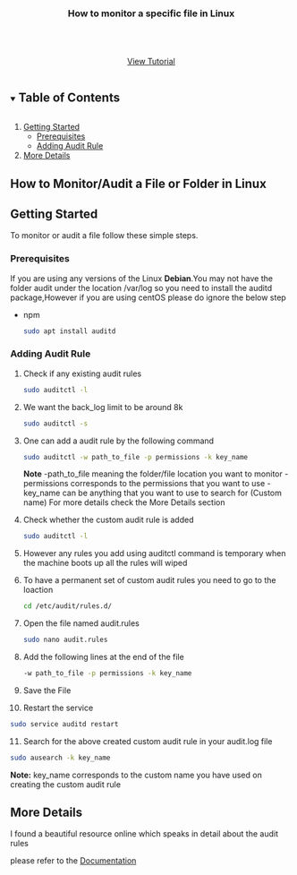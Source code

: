 

<p align="center">
  <h3 align="center">How to monitor a specific file in Linux</h3>

  <p align="center">
    <br />
    <br />
    <br />
    <a href="https://github.com/github_username/repo_name">View Tutorial</a>
  </p>
</p>



<!-- TABLE OF CONTENTS -->
<details open="open">
  <summary><h2 style="display: inline-block">Table of Contents</h2></summary>
  <ol>
    <li>
      <a href="#getting-started">Getting Started</a>
      <ul>
        <li><a href="#prerequisites">Prerequisites</a></li>
        <li><a href="#installation">Adding Audit Rule</a></li>
      </ul>
    </li>
    <li><a href="#More Details">More Details</a></li>
  </ol>
</details>



<!-- ABOUT THE PROJECT -->
## How to Monitor/Audit a File or Folder in Linux 





<!-- GETTING STARTED -->
## Getting Started

To monitor or audit a file follow these simple steps.

### Prerequisites

 If you are using any versions of the Linux **Debian**.You may not have the folder audit under the location /var/log so you need to install the auditd package,However if you are using centOS please do ignore the below step
* npm
  ```sh
  sudo apt install auditd
  ```

### Adding Audit Rule

1. Check if any existing audit rules 
   ```sh
   sudo auditctl -l

   ```
2. We want the back_log limit to be around 8k 
   ```sh
   sudo auditctl -s
   ```
3. One can add a audit rule by the following command
   ```sh
   sudo auditctl -w path_to_file -p permissions -k key_name
   ```
   **Note**
   -path_to_file meaning the folder/file location you want to monitor
   -permissions corresponds to the permissions that you want to use
   -key_name can be anything that you want to use to search for (Custom name)
   For more details check the More Details section
   
4. Check whether the custom audit rule is added
   ```sh
   sudo auditctl -l
   ```
5. However any rules you add using auditctl command is temporary when the machine boots up all the rules will wiped

6. To have a permanent set of custom audit rules you need to go to the loaction
   ```sh
   cd /etc/audit/rules.d/
   ```
7. Open the file named audit.rules
   ```sh
   sudo nano audit.rules
   ```
8. Add the following lines at the end of the file
   ```sh
   -w path_to_file -p permissions -k key_name
   ```
9. Save the File 

10. Restart the service
   ```sh
   sudo service auditd restart
   ```
11. Search for the above created custom audit rule in your audit.log file
   ```sh
   sudo ausearch -k key_name
   ```
   **Note:**
   key_name corresponds to the custom name you have used on creating the custom audit rule

<!-- USAGE EXAMPLES -->
## More Details

I found a beautiful resource online which speaks in detail about the audit rules

 please refer to the [Documentation](https://www.digitalocean.com/community/tutorials/how-to-write-custom-system-audit-rules-on-centos-7)





